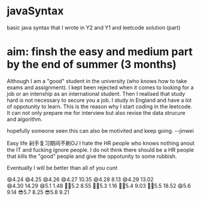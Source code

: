 # javaSyntax
basic java syntax that I wrote in Y2 and Y1 and leetcode solution (part)


# aim: finsh the easy and medium part by the end of summer (3 months)

Although I am a "good" student in the university (who knows how to take exams and assignment). I kept been rejected when it comes to looking for a job or an intenship as an international student. Then I realised that study hard is not necessary to secure you a job. I study in England and have a lot of oppotunity to learn. This is the reason why I start coding in the leetcode. It can not only prepare me for interview but also revise the data strucure and algorithm. 

hopefully someone seen this can also be motivited and keep going.
--jinwei

Easy life 剁手复习期间不刷OJ I hate the HR people who knows nothing anout the IT and fucking ignore people. I do not think there should be a HR people that kills the "good" people and give the oppotunity to some rubbish.

Eventually I will be better than all of you cunt

😄4.24 
😄4.25
😄4.26
😄4.27 10.35
😄4.28 8.13
😄4.29 13.02  
😄4.30 14.29
😄5.1 1.48
💪🏼5.2 8.55
💪🏼5.3 1.16
💪🏼5.4 9.03
💪🏼5.5 18.52
😄5.6 9.14
😎5.7 8.25
😎5.8 9.21

